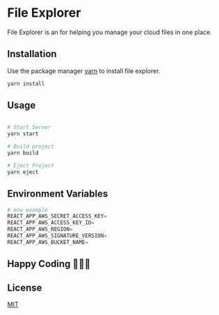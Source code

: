 # File Explorer

File Explorer is an for helping you manage your cloud files in one place.

## Installation

Use the package manager [yarn](https://classic.yarnpkg.com/lang/en/docs/install/) to install file explorer.

```bash
yarn install
```

## Usage

```python

# Start Server
yarn start

# Build project
yarn build

# Eject Project
yarn eject
```

## Environment Variables

```python
# env example
REACT_APP_AWS_SECRET_ACCESS_KEY=
REACT_APP_AWS_ACCESS_KEY_ID=
REACT_APP_AWS_REGION=
REACT_APP_AWS_SIGNATURE_VERSION=
REACT_APP_AWS_BUCKET_NAME=
```

## Happy Coding 🚀🚀🚀

## License
[MIT](https://choosealicense.com/licenses/mit/)
